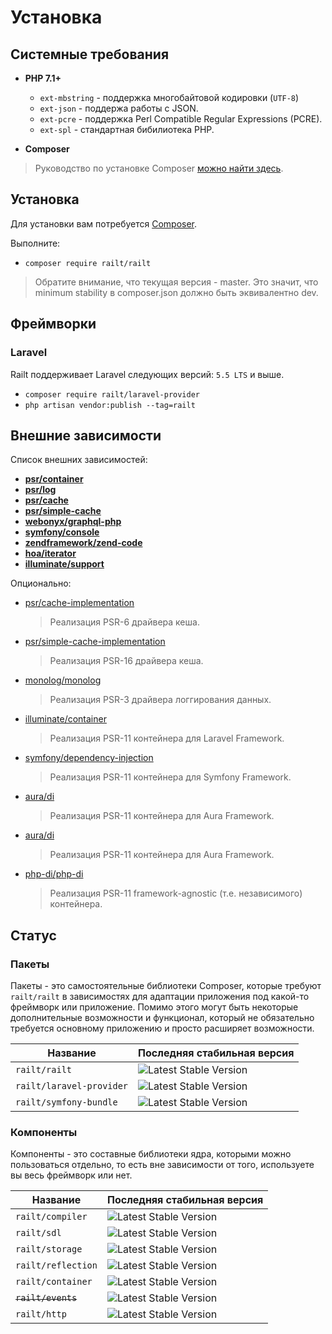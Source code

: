 # Установка

## Системные требования

- **PHP 7.1+**
    - `ext-mbstring` - поддержка многобайтовой кодировки (`UTF-8`)
    - `ext-json` - поддержа работы с JSON.
    - `ext-pcre` - поддержка Perl Compatible Regular Expressions (PCRE).
    - `ext-spl` - стандартная бибилиотека PHP.
    
- **Composer**
> Руководство по установке Composer [можно найти здесь](https://getcomposer.org/download/).

## Установка

Для установки вам потребуется [Composer](https://getcomposer.org/download/).

Выполните:
- `composer require railt/railt`

> Обратите внимание, что текущая версия - master. Это значит, что minimum 
stability в composer.json должно быть эквивалентно dev.  

## Фреймворки

### Laravel

Railt поддерживает Laravel следующих версий: `5.5 LTS` и выше. 

- `composer require railt/laravel-provider`
- `php artisan vendor:publish --tag=railt`
    
## Внешние зависимости

Список внешних зависимостей:

- **[psr/container](https://packagist.org/packages/psr/container)**
- **[psr/log](https://packagist.org/packages/psr/log)**
- **[psr/cache](https://packagist.org/packages/psr/cache)**
- **[psr/simple-cache](https://packagist.org/packages/psr/simple-cache)**
- **[webonyx/graphql-php](https://packagist.org/packages/webonyx/graphql-php)**
- **[symfony/console](https://packagist.org/packages/symfony/console)**
- **[zendframework/zend-code](https://packagist.org/packages/zendframework/zend-code)**
- **[hoa/iterator](https://packagist.org/packages/hoa/iterator)**
- **[illuminate/support](https://packagist.org/packages/illuminate/support)**

Опционально:

- [psr/cache-implementation](https://packagist.org/packages/psr/cache-implementation)
    > Реализация PSR-6 драйвера кеша.

- [psr/simple-cache-implementation](https://packagist.org/packages/psr/simple-cache-implementation)
    > Реализация PSR-16 драйвера кеша.
    
- [monolog/monolog](https://packagist.org/packages/monolog/monolog)
    > Реализация PSR-3 драйвера логгирования данных.
    
- [illuminate/container](https://packagist.org/packages/illuminate/container)
    > Реализация PSR-11 контейнера для Laravel Framework.

- [symfony/dependency-injection](https://packagist.org/packages/symfony/dependency-injection)
    > Реализация PSR-11 контейнера для Symfony Framework.
    
- [aura/di](https://packagist.org/packages/aura/di)
    > Реализация PSR-11 контейнера для Aura Framework.
    
- [aura/di](https://packagist.org/packages/aura/di)
    > Реализация PSR-11 контейнера для Aura Framework.
    
- [php-di/php-di](https://packagist.org/packages/php-di/php-di)
    > Реализация PSR-11 framework-agnostic (т.е. независимого) контейнера.

## Статус

### Пакеты

Пакеты - это самостоятельные библиотеки Composer, которые требуют `railt/railt` 
в зависимостях для адаптации приложения под какой-то фреймворк или приложение. 
Помимо этого могут быть некоторые дополнительные возможности и функционал, который 
не обязательно требуется основному приложению и просто расширяет возможности.

| Название                  | Последняя стабильная версия                                                      |
|---------------------------|----------------------------------------------------------------------------------|
| `railt/railt`             | ![Latest Stable Version](https://poser.pugx.org/railt/railt/version)             |
| `railt/laravel-provider`  | ![Latest Stable Version](https://poser.pugx.org/railt/laravel-provider/version)  |
| `railt/symfony-bundle`    | ![Latest Stable Version](https://poser.pugx.org/railt/symfony-bundle/version)    |

### Компоненты

Компоненты - это составные библиотеки ядра, которыми можно пользоваться отдельно, то есть вне зависимости от того, 
используете вы весь фреймворк или нет.

| Название                  | Последняя стабильная версия                                                      |
|---------------------------|----------------------------------------------------------------------------------|
| `railt/compiler`          | ![Latest Stable Version](https://poser.pugx.org/railt/compiler/version)          |
| `railt/sdl`               | ![Latest Stable Version](https://poser.pugx.org/railt/sdl/version)               |
| `railt/storage`           | ![Latest Stable Version](https://poser.pugx.org/railt/storage/version)           |
| `railt/reflection`        | ![Latest Stable Version](https://poser.pugx.org/railt/reflection/version)        |
| `railt/container`         | ![Latest Stable Version](https://poser.pugx.org/railt/container/version)         |
| ~~`railt/events`~~        | ![Latest Stable Version](https://poser.pugx.org/railt/events/version)            |
| `railt/http`              | ![Latest Stable Version](https://poser.pugx.org/railt/http/version)              |
